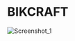 # BIKCRAFT
![Screenshot_1](https://user-images.githubusercontent.com/90940714/210656954-7afc8a27-6067-4fe2-acf9-af2786b3c4e6.png)

